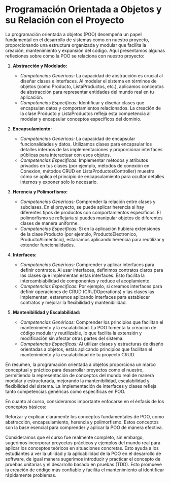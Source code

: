 # Programación Orientada a Objetos y su Relación con el Proyecto

La programación orientada a objetos (POO) desempeña un papel fundamental en el desarrollo de sistemas como en nuestro proyecto, proporcionando una estructura organizada y modular que facilita la creación, mantenimiento y expansión del código. Aquí presentamos algunas reflexiones sobre cómo la POO se relaciona con nuestro proyecto:

1. **Abstracción y Modelado:**
   - *Competencias Genéricas:* La capacidad de abstracción es crucial al diseñar clases e interfaces. Al modelar el sistema en términos de objetos (como Producto, ListaProductos, etc.), aplicamos conceptos de abstracción para representar entidades del mundo real en tu aplicación.
   - *Competencias Específicas:* Identificar y diseñar clases que encapsulan datos y comportamientos relacionados. La creación de la clase Producto y ListaProductos refleja esta competencia al modelar y encapsular conceptos específicos del dominio.

2. **Encapsulamiento:**
   - *Competencias Genéricas:* La capacidad de encapsular funcionalidades y datos. Utilizamos clases para encapsular los detalles internos de las implementaciones y proporcionar interfaces públicas para interactuar con esos objetos.
   - *Competencias Específicas:* Implementar métodos y atributos privados en tus clases (por ejemplo, métodos de conexión en Conexion, métodos CRUD en ListaProductosController) muestra cómo se aplica el principio de encapsulamiento para ocultar detalles internos y exponer solo lo necesario.

3. **Herencia y Polimorfismo:**
   - *Competencias Genéricas:* Comprender la relación entre clases y subclases. En el proyecto, se puede aplicar herencia si hay diferentes tipos de productos con comportamientos específicos. El polimorfismo se reflejaría si puedes manipular objetos de diferentes clases de manera uniforme.
   - *Competencias Específicas:* Si en la aplicación hubiera extensiones de la clase Producto (por ejemplo, ProductoElectronico, ProductoAlimenticio), estaríamos aplicando herencia para reutilizar y extender funcionalidades.

4. **Interfaces:**
   - *Competencias Genéricas:* Comprender y aplicar interfaces para definir contratos. Al usar interfaces, definimos contratos claros para las clases que implementan estas interfaces. Esto facilita la intercambiabilidad de componentes y reduce el acoplamiento.
   - *Competencias Específicas:* Por ejemplo, si creamos interfaces para definir operaciones de CRUD (CRUDOperations) y las clases las implementan, estaremos aplicando interfaces para establecer contratos y mejorar la flexibilidad y mantenibilidad.

5. **Mantenibilidad y Escalabilidad:**
   - *Competencias Genéricas:* Comprender los principios que facilitan el mantenimiento y la escalabilidad. La POO fomenta la creación de código modular y reutilizable, lo que facilita la extensión y modificación sin afectar otras partes del sistema.
   - *Competencias Específicas:* Al utilizar clases y estructuras de diseño orientadas a objetos, estás aplicando principios que facilitan el mantenimiento y la escalabilidad de tu proyecto CRUD.

En resumen, la programación orientada a objetos proporciona un marco conceptual y práctico para desarrollar proyectos como el nuestro, permitiendo la representación de conceptos del mundo real de manera modular y estructurada, mejorando la mantenibilidad, escalabilidad y flexibilidad del sistema. La implementación de interfaces y clases refleja tanto competencias genéricas como específicas en POO.

En cuanto al curso, consideramos importante enfocarse en el énfasis de los conceptos básicos:

Reforzar y explicar claramente los conceptos fundamentales de POO, como abstracción, encapsulamiento, herencia y polimorfismo. Estos conceptos son la base esencial para comprender y aplicar la POO de manera efectiva.

Consideramos que el curso fue realmente completo, sin embargo, sugerimos incorporar proyectos prácticos y ejemplos del mundo real para aplicar los conceptos teóricos en situaciones concretas. Esto ayuda a los estudiantes a ver la utilidad y la aplicabilidad de la POO en el desarrollo de software, de igual manera sugerimos introducir y practicar el concepto de pruebas unitarias y el desarrollo basado en pruebas (TDD). Esto promueve la creación de código más confiable y facilita el mantenimiento al identificar rápidamente problemas.